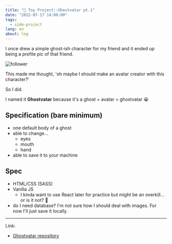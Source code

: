 ```yaml
---
title: "🧸 Toy Project::Ghostvatar pt.1"
date: "2022-07-17 14:00:00"
tags: 
  - side-project
lang: en
about: log
---
```


I once drew a simple ghost-ish character for my friend and it ended up being a profile pic of that friend.

![follower](/images/posts/ghostvatar/follower.jpg)

This made me thought, 'oh maybe I should make an avatar creator with this character?'

So I did.

I named it **Ghostvatar** because it's a ghost + avatar = ghostvatar 😀

## Specification (bare minimum)
- one default body of a ghost
- able to change...
    - eyes
    - mouth
    - hand
- able to save it to your machine

## Spec
- HTML/CSS (SASS) 
- Vanilla JS
    - I kinda want to use React later for practice but might be an overkill... or is it not? 🤨
- do I need database? I'm not sure how I should deal with images. For now I'll just save it locally.

---
Link:
- [Ghostvatar repository](https://github.com/gonexvii/ghost-vatar)